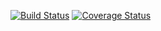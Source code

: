 [![Build Status](https://travis-ci.com/DavidS3141/tf-toolbox.svg?branch=master)](https://travis-ci.com/DavidS3141/tf-toolbox)
[![Coverage Status](https://coveralls.io/repos/github/DavidS3141/tf-toolbox/badge.svg?branch=master)](https://coveralls.io/github/DavidS3141/tf-toolbox?branch=master)
